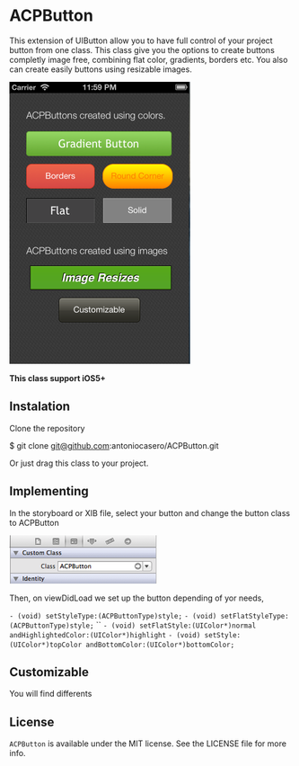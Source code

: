 # ACPButton

This extension of UIButton allow you to have full control of your project button from one class. This class give you the options to create buttons completly image free, combining flat color, gradients, borders etc. You also can create easily buttons using resizable images.
  
![](Screen%20Shot%202013-07-16%20at%2011.59.36%20PM.png)

**This class support iOS5+**

## Instalation

Clone the repository

$ git clone git@github.com:antoniocasero/ACPButton.git

Or just drag this class to your project. 


## Implementing

In the storyboard or XIB file, select your button and change the button class to ACPButton 

![](Screen%20Shot%202013-07-16%20at%2011.05.16%20PM.png)

Then, on viewDidLoad we set up the button depending of yor needs,

`- (void) setStyleType:(ACPButtonType)style;`
`- (void) setFlatStyleType:(ACPButtonType)style;`
\`\`
`- (void) setFlatStyle:(UIColor*)normal andHighlightedColor:(UIColor*)highlight`
`- (void) setStyle:(UIColor*)topColor andBottomColor:(UIColor*)bottomColor;`


## Customizable

You will find differents 

## License

`ACPButton` is available under the MIT license. See the LICENSE file for more info.



[2]:	Screen%20Shot%202013-07-16%20at%2011.05.16%20PM.png
